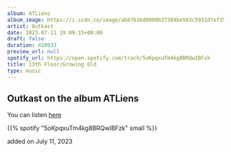 ```yaml
---
album: ATLiens
album_image: https://i.scdn.co/image/ab67616d0000b27384be563c5931d7ef35706148
artist: Outkast
date: 2023-07-11 19:09:15+00:00
draft: false
duration: 410933
preview_url: null
spotify_url: https://open.spotify.com/track/5oKpqxuTm4kg8BRQwIBFzk
title: 13th Floor/Growing Old
type: music
---
```



## Outkast on the album ATLiens

You can listen [here](https://open.spotify.com/track/5oKpqxuTm4kg8BRQwIBFzk)

{{% spotify "5oKpqxuTm4kg8BRQwIBFzk" small %}}

added on July 11, 2023